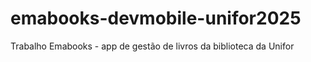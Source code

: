 # emabooks-devmobile-unifor2025
Trabalho Emabooks - app de gestão de livros da biblioteca da Unifor
